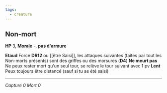 ```yaml
---
tags:
  - creature
---
```


## Non-mort

**HP** 3, **Morale** -, **pas d'armure**

**Etaud** Force **DR12** ou [[être Saisi]], les attaques suivantes (faites par tout les Non-morts présents) sont des griffes ou des morsures (**D4**)
**Ne meurt pas** Ne peux rester mort qu'un seul tour, se relève le tour suivant avec **1** pv
**Lent** Peux toujours être distancé (sauf si tu as été saisi)

---
*Capturé 0*
*Mort 0*